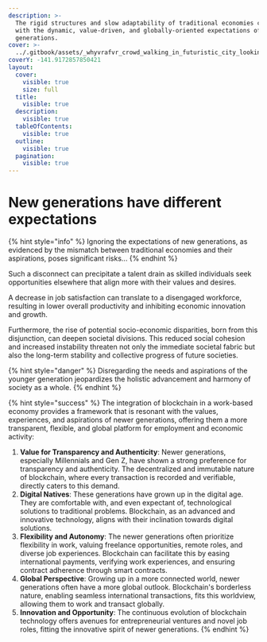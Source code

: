 ```yaml
---
description: >-
  The rigid structures and slow adaptability of traditional economies contrast
  with the dynamic, value-driven, and globally-oriented expectations of newer
  generations.
cover: >-
  ../.gitbook/assets/_whyvrafvr_crowd_walking_in_futuristic_city_looking_at_the_sky__ceafce02-0a85-4981-bfb4-01353c8872c7.png
coverY: -141.9172857850421
layout:
  cover:
    visible: true
    size: full
  title:
    visible: true
  description:
    visible: true
  tableOfContents:
    visible: true
  outline:
    visible: true
  pagination:
    visible: true
---
```


# New generations have different expectations

{% hint style="info" %}
Ignoring the expectations of new generations, as evidenced by the mismatch between traditional economies and their aspirations, poses significant risks...
{% endhint %}

Such a disconnect can precipitate a talent drain as skilled individuals seek opportunities elsewhere that align more with their values and desires.

A decrease in job satisfaction can translate to a disengaged workforce, resulting in lower overall productivity and inhibiting economic innovation and growth.

Furthermore, the rise of potential socio-economic disparities, born from this disjunction, can deepen societal divisions. This reduced social cohesion and increased instability threaten not only the immediate societal fabric but also the long-term stability and collective progress of future societies.

{% hint style="danger" %}
Disregarding the needs and aspirations of the younger generation jeopardizes the holistic advancement and harmony of society as a whole.
{% endhint %}

{% hint style="success" %}
The integration of blockchain in a work-based economy provides a framework that is resonant with the values, experiences, and aspirations of newer generations, offering them a more transparent, flexible, and global platform for employment and economic activity:

1. **Value for Transparency and Authenticity**: Newer generations, especially Millennials and Gen Z, have shown a strong preference for transparency and authenticity. The decentralized and immutable nature of blockchain, where every transaction is recorded and verifiable, directly caters to this demand.
2. **Digital Natives**: These generations have grown up in the digital age. They are comfortable with, and even expectant of, technological solutions to traditional problems. Blockchain, as an advanced and innovative technology, aligns with their inclination towards digital solutions.
3. **Flexibility and Autonomy**: The newer generations often prioritize flexibility in work, valuing freelance opportunities, remote roles, and diverse job experiences. Blockchain can facilitate this by easing international payments, verifying work experiences, and ensuring contract adherence through smart contracts.
4. **Global Perspective**: Growing up in a more connected world, newer generations often have a more global outlook. Blockchain's borderless nature, enabling seamless international transactions, fits this worldview, allowing them to work and transact globally.
5. **Innovation and Opportunity**: The continuous evolution of blockchain technology offers avenues for entrepreneurial ventures and novel job roles, fitting the innovative spirit of newer generations.
{% endhint %}
